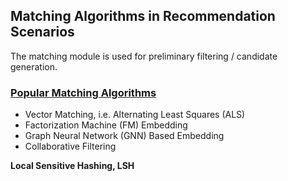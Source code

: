
## Matching Algorithms in Recommendation Scenarios

The matching module is used for preliminary filtering / candidate generation.

### [Popular Matching Algorithms](https://www.alibabacloud.com/blog/recommendation-system-matching-algorithms-and-architecture_596645)
- Vector Matching, i.e. Alternating Least Squares (ALS)
- Factorization Machine (FM) Embedding
- Graph Neural Network (GNN) Based Embedding
- Collaborative Filtering

**Local Sensitive Hashing, LSH**
